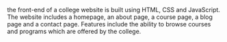 
 the front-end of a college website is built using HTML, CSS and JavaScript. 
The website includes a homepage, an about page, a course page, a blog page and a 
contact page. Features include the ability to browse courses and programs which are offered 
by the college.
